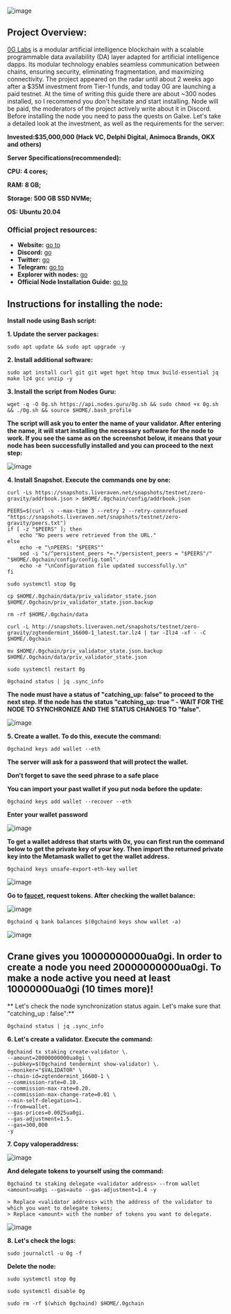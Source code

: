 ![image](https://github.com/Mozgiii9/0GLabsSetupTheNode/assets/74683169/efd19714-2463-4cbb-8a3c-0e469e92d673)

## Project Overview:
[0G Labs](https://0g.ai/) is a modular artificial intelligence blockchain with a scalable programmable data availability (DA) layer adapted for artificial intelligence dapps. Its modular technology enables seamless communication between chains, ensuring security, eliminating fragmentation, and maximizing connectivity. The project appeared on the radar until about 2 weeks ago after a $35M investment from Tier-1 funds, and today 0G are launching a paid testnet. At the time of writing this guide there are about ~300 nodes installed, so I recommend you don't hesitate and start installing. Node will be paid, the moderators of the project actively write about it in Discord. Before installing the node you need to pass the quests on Galxe. Let's take a detailed look at the investment, as well as the requirements for the server:

**Invested:$35,000,000 (Hack VC, Delphi Digital, Animoca Brands, OKX and others)**

**Server Specifications(recommended):**

**CPU: 4 cores;**

**RAM: 8 GB;**

**Storage: 500 GB SSD NVMe;**

**OS: Ubuntu 20.04**

### Official project resources:

- **Website:** [go to](https://0g.ai/)
- **Discord:** [go](https://discord.com/invite/0glabs)
- **Twitter:** [go](https://twitter.com/0G_labs)
- **Telegram:** [go to](https://t.me/web3_0glabs) 
- **Explorer with nodes:** [go](https://dashboard.nodebrand.xyz/0g-chain)
- **Official Node Installation Guide:** [go to](https://github.com/trusted-point/0g-tools)

## Instructions for installing the node:

**Install node using Bash script:**

**1. Update the server packages:**

```
sudo apt update && sudo apt upgrade -y
```

**2. Install additional software:** 

```
sudo apt install curl git git wget hget htop tmux build-essential jq make lz4 gcc unzip -y
```

**3. Install the script from Nodes Guru:** 

```
wget -q -O 0g.sh https://api.nodes.guru/0g.sh && sudo chmod +x 0g.sh && ./0g.sh && source $HOME/.bash_profile
```

**The script will ask you to enter the name of your validator. After entering the name, it will start installing the necessary software for the node to work. If you see the same as on the screenshot below, it means that your node has been successfully installed and you can proceed to the next step:**

![image](https://github.com/Mozgiii9/0GLabsSetupTheNode/assets/74683169/831ba79a-b5e4-44e6-9abd-84e0517c8182)

**4. Install Snapshot. Execute the commands one by one:**

```
curl -Ls https://snapshots.liveraven.net/snapshots/testnet/zero-gravity/addrbook.json > $HOME/.0gchain/config/addrbook.json
```

```
PEERS=$(curl -s --max-time 3 --retry 2 --retry-connrefused "https://snapshots.liveraven.net/snapshots/testnet/zero-gravity/peers.txt")
if [ -z "$PEERS" ]; then
    echo "No peers were retrieved from the URL."
else
    echo -e "\nPEERS: "$PEERS""
    sed -i "s/^persistent_peers *=.*/persistent_peers = "$PEERS"/" "$HOME/.0gchain/config/config.toml".
    echo -e "\nConfiguration file updated successfully.\n"
fi
```

```
sudo systemctl stop 0g
```

```
cp $HOME/.0gchain/data/priv_validator_state.json $HOME/.0gchain/priv_validator_state.json.backup
```

```
rm -rf $HOME/.0gchain/data
```

```
curl -L http://snapshots.liveraven.net/snapshots/testnet/zero-gravity/zgtendermint_16600-1_latest.tar.lz4 | tar -Ilz4 -xf - -C $HOME/.0gchain
```

```
mv $HOME/.0gchain/priv_validator_state.json.backup $HOME/.0gchain/data/priv_validator_state.json
```

```
sudo systemctl restart 0g
```

```
0gchaind status | jq .sync_info
```

**The node must have a status of "catching_up: false" to proceed to the next step. If the node has the status **"catching_up: true "** - WAIT FOR THE NODE TO SYNCHRONIZE AND THE STATUS CHANGES TO "false".**

![image](https://github.com/Mozgiii9/0GLabsSetupTheNode/assets/74683169/e2c48e67-3eb7-4db9-852c-d4172f66dda1)

**5. Create a wallet. To do this, execute the command:**

```
0gchaind keys add wallet --eth
```

**The server will ask for a password that will protect the wallet.**

**Don't forget to save the seed phrase to a safe place**

**You can import your past wallet if you put noda before the update:**

```
0gchaind keys add wallet --recover --eth
```

**Enter your wallet password**

![image](https://github.com/Mozgiii9/0GLabsSetupTheNode/assets/74683169/963439e5-e129-428b-82f8-2ca083d225c9)

**To get a wallet address that starts with 0x, you can first run the command below to get the private key of your key. Then import the returned private key into the Metamask wallet to get the wallet address.**

```
0gchaind keys unsafe-export-eth-key wallet
```

![image](https://github.com/Mozgiii9/0GLabsSetupTheNode/assets/74683169/f4d89462-d725-4d7f-894f-eec0dbf4ea2b)


**Go to [faucet](https://faucet.0g.ai/), request tokens. After checking the wallet balance:**

![image](https://github.com/Mozgiii9/0GLabsSetupTheNode/assets/74683169/2147977d-5b95-49be-84a6-8498dc857f92)

```
0gchaind q bank balances $(0gchaind keys show wallet -a)
```

![image](https://github.com/Mozgiii9/0GLabsSetupTheNode/assets/74683169/eb209ee1-1b6c-42a5-be30-29ab3270e00d)

## Crane gives you 10000000000ua0gi. In order to create a node you need 20000000000ua0gi. To make a node active you need at least 10000000ua0gi (10 times more)!

** Let's check the node synchronization status again. Let's make sure that "catching_up : false":**

```
0gchaind status | jq .sync_info
```

**6. Let's create a validator. Execute the command:**

```
0gchaind tx staking create-validator \.
--amount=20000000000ua0gi \
--pubkey=$(0gchaind tendermint show-validator) \.
--moniker="$VALIDATOR" \
--chain-id=zgtendermint_16600-1 \
--commission-rate=0.10.
--commission-max-rate=0.20.
--commission-max-change-rate=0.01 \
--min-self-delegation=1.
--from=wallet.
--gas-prices=0.0025ua0gi.
--gas-adjustment=1.5.
--gas=300,000
-y
```

**7. Copy valoperaddress:**

![image](https://github.com/Mozgiii9/0GLabsSetupTheNode/assets/74683169/97041f5b-4754-4299-8097-498c58a1f62f)

**And delegate tokens to yourself using the command:**

```
0gchaind tx staking delegate <validator address> --from wallet <amount>ua0gi --gas=auto --gas-adjustment=1.4 -y

> Replace <validator address> with the address of the validator to which you want to delegate tokens;
> Replace <amount> with the number of tokens you want to delegate.
```

![image](https://github.com/Mozgiii9/0GLabsSetupTheNode/assets/74683169/8c80511d-7880-4b6b-988b-ac104c963704)

**8. Let's check the logs:**

```
sudo journalctl -u 0g -f
```
**Delete the node:**

```
sudo systemctl stop 0g
```

```
sudo systemctl disable 0g
```

```
sudo rm -rf $(which 0gchaind) $HOME/.0gchain
```
